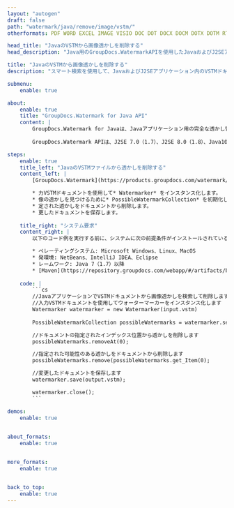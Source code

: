 ```yaml
---
layout: "autogen"
draft: false
path: "watermark/java/remove/image/vstm/"
otherformats: PDF WORD EXCEL IMAGE VISIO DOC DOT DOCX DOCM DOTX DOTM RTF TXT XLSX XLSM XLTM XLT XLTX XLS XLSB XLAM SXC PPTX PPTM PPSX PPSM POTM POT POTX PPT PPS ODT BMP GIF JPEG JP2 PNG TIFF WEBP VSD VDX VSDX VSTX VSX VSSX VSDM VSSM VTX VDW VSS VST

head_title: "JavaのVSTMから画像透かしを削除する"
head_description: "Java用のGroupDocs.WatermarkAPIを使用したJavaおよびJ2SEアプリケーション内のスマート検索を使用して、VSTMドキュメントから画像透かしを検索して削除するJavaライブラリ."

title: "JavaのVSTMから画像透かしを削除する"
description: "スマート検索を使用して、JavaおよびJ2SEアプリケーション内のVSTMドキュメントから画像透かしを見つけて削除します。ドキュメントから指定された透かしを検索および削除するための検索基準を定義します."

submenu:
    enable: true

about:
    enable: true
    title: "GroupDocs.Watermark for Java API"
    content: |
        GroupDocs.Watermark for Javaは、Javaアプリケーション用の完全な透かし管理ソリューションです。開発者は、次のような透かし操作操作をすばやく実行できます。すべての一般的なファイル形式のドキュメント内から、さまざまな種類の透かしを追加、編集、検索、および削除します。 PDF、Microsoft Word、Excel、PowerPoint、Visio、Eメール、画像形式など、さまざまなドキュメントのテキストと画像の透かしの操作をサポートしています。
        
        GroupDocs.Watermark APIは、J2SE 7.0（1.7）、J2SE 8.0（1.8）、Java10を含むすべての主要なオペレーティングシステムとJavaバージョンで十分にサポートされています。

steps:
    enable: true
    title_left: "JavaのVSTMファイルから透かしを削除する"
    content_left: |
        [GroupDocs.Watermark](https://products.groupdocs.com/watermark/java/)を使用すると、Java開発者は、いくつかの簡単な手順を実装することで、アプリケーションからテキスト形式の透かしを簡単に検索して削除できます。

        * 力VSTMドキュメントを使用して* Watermarker* をインスタンス化します。
        * 像の透かしを見つけるために* PossibleWatermarkCollection* を初期化します。
        * 定された透かしをドキュメントから削除します。
        * 更したドキュメントを保存します。
        
    title_right: "システム要求"
    content_right: |
        以下のコード例を実行する前に、システムに次の前提条件がインストールされていることを確認してください。

        * ペレーティングシステム: Microsoft Windows、Linux、MacOS
        * 発環境: NetBeans、IntelliJ IDEA、Eclipse
        * レームワーク: Java 7（1.7）以降
        * [Maven](https://repository.groupdocs.com/webapp/#/artifacts/browse/tree/General/repo/com/groupdocs/groupdocs-watermark)から最新バージョンのGroupDocs.WatermarkforJavaをダウンロードします。
        
    code: |
        ```cs
        //JavaアプリケーションでVSTMドキュメントから画像透かしを検索して削除します
        //入力VSTMドキュメントを使用してウォーターマーカーをインスタンス化します
        Watermarker watermarker = new Watermarker(input.vstm)
        
        PossibleWatermarkCollection possibleWatermarks = watermarker.search();

        //ドキュメントの指定されたインデックス位置から透かしを削除します
        possibleWatermarks.removeAt(0);

        //指定された可能性のある透かしをドキュメントから削除します
        possibleWatermarks.remove(possibleWatermarks.get_Item(0);

        //変更したドキュメントを保存します
        watermarker.save(output.vstm);

        watermarker.close();        
        ```        

demos:
    enable: true
        

about_formats:
    enable: true


more_formats:
    enable: true


back_to_top:
    enable: true
---
```

